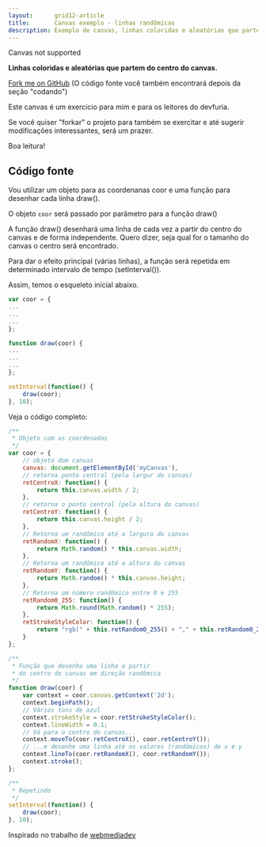 ```yaml
---
layout:      grid12-article
title:       Canvas exemplo - linhas randômicas
description: Exemplo de canvas, linhas coloridas e aleatórias que partem do centro do canvas. 
---
```


<canvas id='myCanvas' height='150'>Canvas not supported</canvas>
<script>
    /**
     * Objeto com as coordenadas
     */
    var coor = {
        // objeto dom canvas
        canvas: document.getElementById('myCanvas'),
        // retorna ponto central (pela largur do canvas)
        retCentroX: function() {
            return this.canvas.width / 2;
        },
        // retorna o ponto central (pela altura do canvas)
        retCentroY: function() {
            return this.canvas.height / 2;
        },
        // Retorna um randômico até a largura do canvas
        retRandomX: function() {
            return Math.random() * this.canvas.width;
        },
        // Retorna um randômico até a altura do canvas
        retRandomY: function() {
            return Math.random() * this.canvas.height;
        },
        // Retorna um número randômico entre 0 e 255
        retRandom0_255: function() {
            return Math.round(Math.random() * 255);
        },
        retStrokeStyleColor: function() {
            return "rgb(" + this.retRandom0_255() + "," + this.retRandom0_255() + "," + this.retRandom0_255() + ")";
        }
    };

    /**
     * Função que desenha uma linha a partir
     * do centro do canvas em direção randômica
     */
    function draw(coor) {
        var context = coor.canvas.getContext('2d');
        context.beginPath();
        // Vários tons de azul
        context.strokeStyle = coor.retStrokeStyleColor();
        context.lineWidth = 0.1;
        // Vá para o centro do canvas...
        context.moveTo(coor.retCentroX(), coor.retCentroY());
        // ...e desenhe uma linha até os valores (randômicos) de x e y
        context.lineTo(coor.retRandomX(), coor.retRandomY());
        context.stroke();
    }
    ;

    /**
     * Repetindo
     */
    setInterval(function() {
        draw(coor);
    }, 10);
</script>


__Linhas coloridas e aleatórias que partem do centro do canvas.__

[Fork me on GitHub](https://github.com/devfuria/canvas-exemplos/tree/master/linhas-rando-coloridas "link-externo") (O código 
fonte você também encontrará depois da seção "codando")

Este canvas é um exercício para mim e para os leitores do devfuria.

Se você quiser "forkar" o projeto para também se exercitar e até sugerir modificações interessantes, será um prazer.

Boa leitura!



Código fonte
---

Vou utilizar um objeto para as coordenanas coor e uma função para desenhar cada linha draw().

O objeto `coor` será passado por parâmetro para a função draw()

A função draw() desenhará uma linha de cada vez a partir do centro do canvas e de forma independente. Quero dizer, seja
qual for o tamanho do canvas o centro será encontrado.

Para dar o efeito principal (várias linhas), a função será repetida em determinado intervalo de tempo (setInterval()).

Assim, temos o esqueleto inicial abaixo.

```javascript
var coor = {
...
...
...
};

function draw(coor) {
...
...
...
};

setInterval(function() {
    draw(coor);
}, 10);
```


Veja o código completo:

```javascript
/**
 * Objeto com as coordenadas
 */
var coor = {
    // objeto dom canvas
    canvas: document.getElementById('myCanvas'),
    // retorna ponto central (pela largur do canvas)
    retCentroX: function() {
        return this.canvas.width / 2;
    },
    // retorna o ponto central (pela altura do canvas)
    retCentroY: function() {
        return this.canvas.height / 2;
    },
    // Retorna um randômico até a largura do canvas
    retRandomX: function() {
        return Math.random() * this.canvas.width;
    },
    // Retorna um randômico até a altura do canvas
    retRandomY: function() {
        return Math.random() * this.canvas.height;
    },
    // Retorna um número randômico entre 0 e 255
    retRandom0_255: function() {
        return Math.round(Math.random() * 255);
    },
    retStrokeStyleColor: function() {
        return "rgb(" + this.retRandom0_255() + "," + this.retRandom0_255() + "," + this.retRandom0_255() + ")";
    }
};

/**
 * Função que desenha uma linha a partir
 * do centro do canvas em direção randômica
 */
function draw(coor) {
    var context = coor.canvas.getContext('2d');
    context.beginPath();
    // Vários tons de azul
    context.strokeStyle = coor.retStrokeStyleColor();
    context.lineWidth = 0.1;
    // Vá para o centro do canvas...
    context.moveTo(coor.retCentroX(), coor.retCentroY());
    // ...e desenhe uma linha até os valores (randômicos) de x e y
    context.lineTo(coor.retRandomX(), coor.retRandomY());
    context.stroke();
};

/**
 * Repetindo
 */
setInterval(function() {
    draw(coor);
}, 10);
```

Inspirado no trabalho de [webmediadev](http://webmediadev.wordpress.com/2011/10/14/js-exercise-random-lines/ "link-externo")
